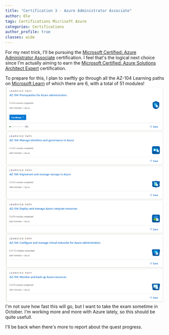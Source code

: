 ```yaml
---
title: "Certification 3 - Azure Administrator Associate"
author: Ole
tags: Certifications Micrisoft Azure
categories: Certifications
author_profile: true
classes: wide
---
```



For my next trick, I'll be pursuing the [Microsoft Certified: Azure Administrator Associate](https://learn.microsoft.com/en-us/credentials/certifications/azure-administrator/) certification. I feel that's the logical next choice since I'm actually aiming to earn the [Microsoft Certified: Azure Solutions Architect Expert](https://learn.microsoft.com/en-us/credentials/certifications/azure-solutions-architect/) certification.

To prepare for this, I plan to swiftly go through all the AZ-104 Learning paths on [Microsoft Learn](https://learn.microsoft.com/en-us/credentials/certifications/exams/az-104/)
of which there are 6, with a total of 51 modules! 
![learning paths](/assets/images/certification3/learningpaths.png) I'm not sure how fast this will go, but I want to take the exam sometime in October. 
I'm working more and more with Azure lately, so this should be quite usefull.

I'll be back when there's more to report about the quest progress.



